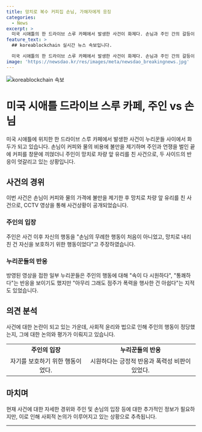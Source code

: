 ```yaml
---
title: 망치로 복수 커피집 손님, 가해자에게 응징
categories:
  - News
excerpt: >
  미국 시애틀의 한 드라이브 스루 카페에서 발생한 사건이 화제다. 손님과 주인 간의 갈등이 CCTV에 담겨 논란을 빚고 있는데, 손님이 커피값을 높다며 주인과 맞서 싸우다가 카페 창문에 커피를 부은 후 떠나려는데, 주인이 망치로 차량 앞유리를 내리쳤다. 주인은 자신을 보호하기 위한 행동이었다고 주장했지만 온라인에서는 반응이 엇갈리고 있다. 
feature_text: >
  ## koreablockchain 실시간 뉴스 속보입니다.

  미국 시애틀의 한 드라이브 스루 카페에서 발생한 사건이 화제다. 손님과 주인 간의 갈등이 CCTV에 담겨 논란을 빚고 있는데, 손님이 커피값을 높다며 주인과 맞서 싸우다가 카페 창문에 커피를 부은 후 떠나려는데, 주인이 망치로 차량 앞유리를 내리쳤다. 주인은 자신을 보호하기 위한 행동이었다고 주장했지만 온라인에서는 반응이 엇갈리고 있다. 
image: 'https://newsdao.kr/res/images/meta/newsdao_breakingnews.jpg'
---
```


<p><img src="https://newsdao.kr/res/images/meta/newsdao_breakingnews.jpg" alt="koreablockchain 속보" /></p>

<h1>미국 시애틀 드라이브 스루 카페, 주인 vs 손님</h1>

<p data-ke-size="size16">미국 시애틀에 위치한 한 드라이브 스루 카페에서 발생한 사건이 누리꾼들 사이에서 화두가 되고 있습니다. 손님이 커피와 물의 비용에 불만을 제기하며 주인과 언쟁을 벌인 끝에 커피를 창문에 끼얹더니 주인이 망치로 차량 앞 유리를 친 사건으로, 두 사이드의 반응이 엇갈리고 있는 상황입니다.</p>

<h2 data-ke-size="size26">사건의 경위</h2>

<p data-ke-size="size16">이번 사건은 손님이 커피와 물의 가격에 불만을 제기한 후 망치로 차량 앞 유리를 친 사건으로, CCTV 영상을 통해 사건상황이 공개되었습니다.</p>

<h3>주인의 입장</h3>

<p data-ke-size="size16">주인은 사건 이후 자신의 행동을 "손님의 무례한 행동이 처음이 아니었고, 망치로 내리친 건 자신을 보호하기 위한 행동이었다"고 주장하였습니다.</p>

<h3>누리꾼들의 반응</h3>

<p data-ke-size="size16">방영된 영상을 접한 일부 누리꾼들은 주인의 행동에 대해 "속이 다 시원하다", "통쾌하다"는 반응을 보이기도 했지만 "아무리 그래도 점주가 폭력을 행사한 건 아쉽다"는 지적도 있었습니다.</p>

<h2 data-ke-size="size26">의견 분석</h2>

<p data-ke-size="size16">사건에 대한 논란이 되고 있는 가운데, 사회적 윤리와 법으로 인해 주인의 행동이 정당했는지, 그에 대한 논의와 평가가 이뤄지고 있습니다.</p>

<table>
    <tr>
        <td style="text-align: center; height: 17px;"><b>주인의 입장</b></td>
        <td style="text-align: center; height: 17px;"><b>누리꾼들의 반응</b></td>
    </tr>
    <tr>
        <td style="text-align: center; height: 17px;">자기를 보호하기 위한 행동이었다.</td>
        <td style="text-align: center; height: 17px;">시원하다는 긍정적 반응과 폭력성 비판이 있었다.</td>
    </tr>
</table>

<h2 data-ke-size="size26">마치며</h2>

<p data-ke-size="size16">현재 사건에 대한 자세한 경위와 주인 및 손님의 입장 등에 대한 추가적인 정보가 필요하지만, 이로 인해 사회적 논의가 이루어지고 있는 상황으로 추측됩니다.</p>

<hr>

<p data-ke-size="size16"></p>

